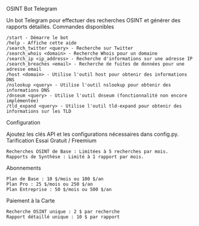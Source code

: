 OSINT Bot Telegram

Un bot Telegram pour effectuer des recherches OSINT et générer des rapports détaillés.
Commandes disponibles

    /start - Démarre le bot
    /help - Affiche cette aide
    /search_twitter <query> - Recherche sur Twitter
    /search_whois <domain> - Recherche Whois pour un domaine
    /search_ip <ip_address> - Recherche d'informations sur une adresse IP
    /search_breaches <email> - Recherche de fuites de données pour une adresse email
    /host <domain> - Utilise l'outil host pour obtenir des informations DNS
    /nslookup <query> - Utilise l'outil nslookup pour obtenir des informations DNS
    /dnseum <query> - Utilise l'outil dnseum (fonctionnalité non encore implémentée)
    /tld_expand <query> - Utilise l'outil tld-expand pour obtenir des informations sur les TLD

Configuration

Ajoutez les clés API et les configurations nécessaires dans config.py.
Tarification
Essai Gratuit / Freemium

    Recherches OSINT de Base : Limitées à 5 recherches par mois.
    Rapports de Synthèse : Limité à 1 rapport par mois.

Abonnements

    Plan de Base : 10 $/mois ou 100 $/an
    Plan Pro : 25 $/mois ou 250 $/an
    Plan Entreprise : 50 $/mois ou 500 $/an

Paiement à la Carte

    Recherche OSINT unique : 2 $ par recherche
    Rapport détaillé unique : 10 $ par rapport